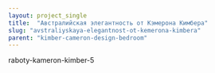 ```yaml
---
layout: project_single
title:  "Австралийская элегантность от Кэмерона Кимбера"
slug: "avstraliyskaya-elegantnost-ot-kemerona-kimbera"
parent: "kimber-cameron-design-bedroom"
---
```

raboty-kameron-kimber-5